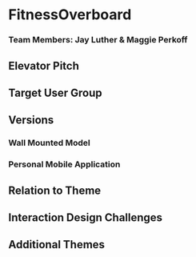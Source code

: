 # FitnessOverboard

### Team Members: Jay Luther & Maggie Perkoff

## Elevator Pitch

## Target User Group

## Versions
### Wall Mounted Model
### Personal Mobile Application

## Relation to Theme

## Interaction Design Challenges

## Additional Themes
